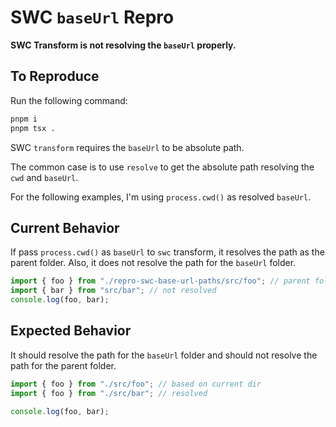# SWC `baseUrl` Repro

**SWC Transform is not resolving the `baseUrl` properly.**

## To Reproduce

Run the following command:

```sh
pnpm i
pnpm tsx .
```

SWC `transform` requires the `baseUrl` to be absolute path.

The common case is to use `resolve` to get the absolute path resolving the `cwd` and `baseUrl`.

For the following examples, I'm using `process.cwd()` as resolved `baseUrl`.

## Current Behavior

If pass `process.cwd()` as `baseUrl` to `swc` transform, it resolves the path as the parent folder.
Also, it does not resolve the path for the `baseUrl` folder.

```js
import { foo } from "./repro-swc-base-url-paths/src/foo"; // parent folder
import { bar } from "src/bar"; // not resolved
console.log(foo, bar);
```

## Expected Behavior

It should resolve the path for the `baseUrl` folder and should not resolve the path for the parent folder.

```js
import { foo } from "./src/foo"; // based on current dir
import { foo } from "./src/bar"; // resolved

console.log(foo, bar);
```
